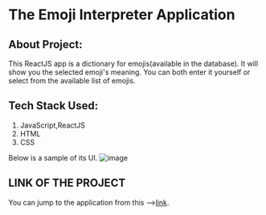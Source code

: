 # The Emoji Interpreter Application

## About Project:

This ReactJS app is a dictionary for emojis(available in the database).
It will show you the selected emoji's meaning. You can both enter it yourself or select from the available list of emojis.

## Tech Stack Used:
1. JavaScript,ReactJS
2. HTML
3. CSS

Below is a sample of its UI.
![image](https://user-images.githubusercontent.com/56500938/208817459-ca15f6a3-2073-4c6d-b6b8-0d45c0ee966a.png)

## LINK OF THE PROJECT
You can jump to the application from this -->[link](https://jsq4to.csb.app/).

